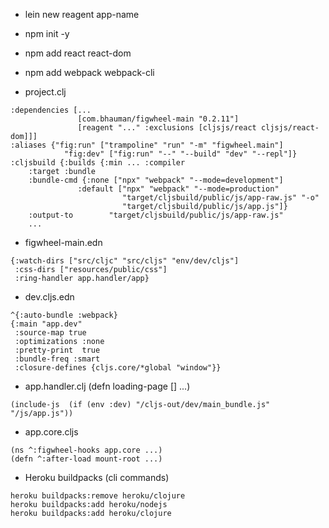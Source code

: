 
- lein new reagent app-name
- npm init -y
- npm add react react-dom
- npm add webpack webpack-cli 

- project.clj
```
:dependencies [...
               [com.bhauman/figwheel-main "0.2.11"]
               [reagent "..." :exclusions [cljsjs/react cljsjs/react-dom]]]
:aliases {"fig:run" ["trampoline" "run" "-m" "figwheel.main"]
            "fig:dev" ["fig:run" "--" "--build" "dev" "--repl"]}
:cljsbuild {:builds {:min ... :compiler
    :target :bundle
    :bundle-cmd {:none ["npx" "webpack" "--mode=development"]
               :default ["npx" "webpack" "--mode=production"
                         "target/cljsbuild/public/js/app-raw.js" "-o"
                         "target/cljsbuild/public/js/app.js"]}
    :output-to        "target/cljsbuild/public/js/app-raw.js"
    ...
```

- figwheel-main.edn
```
{:watch-dirs ["src/cljc" "src/cljs" "env/dev/cljs"]
 :css-dirs ["resources/public/css"]
 :ring-handler app.handler/app}
```

- dev.cljs.edn
```
^{:auto-bundle :webpack}
{:main "app.dev"
 :source-map true
 :optimizations :none
 :pretty-print  true
 :bundle-freq :smart
 :closure-defines {cljs.core/*global "window"}}
```

- app.handler.clj (defn loading-page [] ...)
```
(include-js  (if (env :dev) "/cljs-out/dev/main_bundle.js" "/js/app.js"))
```

- app.core.cljs
```
(ns ^:figwheel-hooks app.core ...)
(defn ^:after-load mount-root ...)
```

- Heroku buildpacks (cli commands)
```
heroku buildpacks:remove heroku/clojure
heroku buildpacks:add heroku/nodejs
heroku buildpacks:add heroku/clojure
```